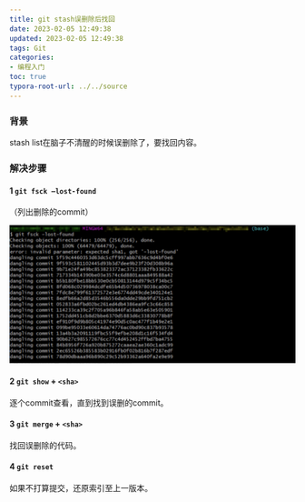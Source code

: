 ```yaml
---
title: git stash误删除后找回
date: 2023-02-05 12:49:38
updated: 2023-02-05 12:49:38
tags: Git
categories: 
- 编程入门
toc: true
typora-root-url: ../../source
---
```


### 背景

stash list在脑子不清醒的时候误删除了，要找回内容。

### 解决步骤

#### 1 `git fsck –lost-found`
（列出删除的commit）

![](/images/GitStash误删除后找回/image-20230110194243929.png)

#### 2 `git show` + `<sha>`

逐个commit查看，直到找到误删的commit。

#### 3 `git merge` + `<sha>`

找回误删除的代码。

#### 4 `git reset`

如果不打算提交，还原索引至上一版本。